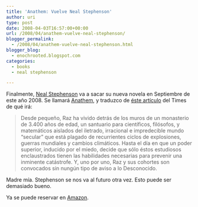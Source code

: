 ```yaml
---
title: 'Anathem: Vuelve Neal Stephenson'
author: uri
type: post
date: 2008-04-03T16:57:00+00:00
url: /2008/04/anathem-vuelve-neal-stephenson/
blogger_permalink:
  - /2008/04/anathem-vuelve-neal-stephenson.html
blogger_blog:
  - enochrooted.blogspot.com
categories:
  - books
  - neal stephenson

---
```

Finalmente, [Neal Stephenson][1] va a sacar su nueva novela en Septiembre de este año 2008. Se llamará [Anathem][2], y traduzco de [éste artículo][3] del Times de qué irá:

> Desde pequeño, Raz ha vivido detrás de los muros de un monasterio de 3.400 años de edad, un santuario para científicos, filósofos, y matemáticos aislados del iletrado, irracional e impredecible mundo &#8220;secular&#8221; que está plagado de recurrientes ciclos de explosiones, guerras mundiales y cambios climáticos. Hasta el día en que un poder superior, inducido por el miedo, decide que sólo éstos estudiosos enclaustrados tienen las habilidades necesarias para prevenir una inminente catástrofe. Y, uno por uno, Raz y sus cohortes son convocados sin nungún tipo de aviso a lo Desconocido.

Madre mía. Stephenson se nos va al futuro otra vez. Esto puede ser demasiado bueno.

Ya se puede reservar en [Amazon][4]. 

<div class="blogger-post-footer">
  <img width='1' height='1' />
</div>

 [1]: http://en.wikipedia.org/wiki/Neal_Stephenson
 [2]: http://en.wikipedia.org/wiki/Anathem
 [3]: http://time-blog.com/nerd_world/2008/03/the_return_of_neal_stephenson.html
 [4]: http://www.amazon.com/Anathem-Neal-Stephenson/dp/0061474096
